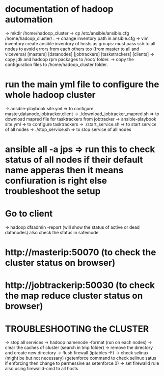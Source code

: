 # documentation of hadoop automation
-> mkdir /home/hadoop_cluster
-> cp /etc/ansible/ansible.cfg  /home/hadoop_cluster/ .
-> change inventory path in ansible.cfg
-> vim inventory
create ansible inventory of hosts as groups:
must pass ssh to all nodes to avoid errors from each others too (from master to all and viceversa)
[masters] [datanodes] [jobtrackers] [taskstrackers] [clients] 
-> copy jdk and hadoop rpm packages to /root/ folder.
-> copy the configuration files to /home/hadoop_cluster folder.

# run the main yml file to configure the whole hadoop cluster
-> ansible-playbook site.yml           => to configure master,datanode,jobtracker,client
-> ./download_jobtracker_mapred.sh     => to download mapred file for tasktrackers from jobtracker
-> ansible-playbook site.yml           => to configure tasktrackers
-> ./start_service.sh                  => to start service of all nodes
-> ./stop_service.sh                   => to stop service of all nodes

# ansible all -a jps     => run this to check status of all nodes if their default name apperas then                            it means confiuration is right else troubleshoot the setup
# Go to client 
-> hadoop dfsadmin -report  (will show the status of active or dead datanodes) 
also check the status in safemode

# http://masterip:50070  (to check the cluster status on browser)
# http://jobtrackerip:50030  (to check the map reduce cluster status on browser)

# TROUBLESHOOTING the CLUSTER
-> stop all services
-> hadoop namenode -format  (run on each nodes)
-> clear the caches of cluster (search in tmp folder)
-> remove the directory and create new directory
-> flush firewall (iptables -F)
-> check selinux (might be but not necessary) (getenforce command to check selinux satus if enforcing then change to permessive as setenforce 0)
-> set firewalld rule also using firewalld-cmd to all hosts

